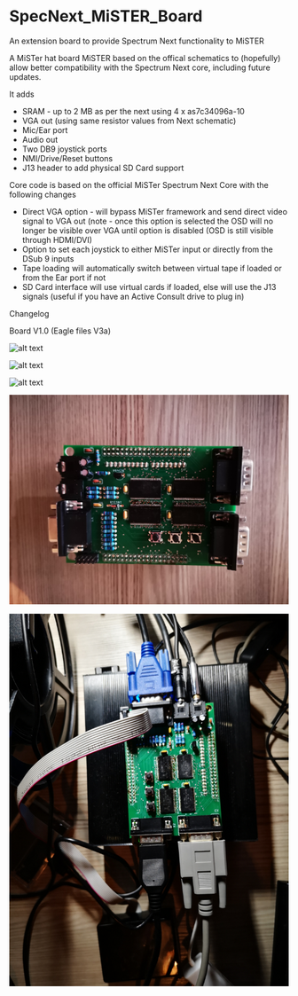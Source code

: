 # SpecNext_MiSTER_Board
An extension board to provide Spectrum Next functionality to MiSTER

A MiSTer hat board MiSTER based on the offical schematics to (hopefully) allow better compatibility with the Spectrum Next core, including future updates.

It adds
* SRAM - up to 2 MB as per the next using 4 x as7c34096a-10 
* VGA out (using same resistor values from Next schematic)
* Mic/Ear port
* Audio out
* Two DB9 joystick ports
* NMI/Drive/Reset buttons
* J13 header to add physical SD Card support

Core code is based on the official MiSTer Spectrum Next Core with the following changes
* Direct VGA option - will bypass MiSTer framework and send direct video signal to VGA out (note - once this option is selected the OSD will no longer be visible over VGA until option is disabled (OSD is still visible through HDMI/DVI)
* Option to set each joystick to either MiSTer input or directly from the DSub 9 inputs
* Tape loading will automatically switch between virtual tape if loaded or from the Ear port if not
* SD Card interface will use virtual cards if loaded, else will use the J13 signals (useful if you have an Active Consult drive to plug in)

Changelog

Board V1.0 (Eagle files V3a)

![alt text](https://github.com/dave18/SpecNext_MiSTER_Board/blob/main/M-N-SRAM-V3_Bare_Board.jpg)

![alt text](https://github.com/dave18/SpecNext_MiSTER_Board/blob/main/M-N-SRAM-V3_Board_Top.jpg)

![alt text](https://github.com/dave18/SpecNext_MiSTER_Board/blob/main/M-N-SRAM-V3_Board_Bottom.jpg)

![alt text](https://github.com/dave18/SpecNext_MiSTER_Board/blob/main/M-N-SRAM-V3_Board_Fully_populated.jpg)

![alt text](https://github.com/dave18/SpecNext_MiSTER_Board/blob/main/M-N-SRAM-V3_Board_Attached.jpg)


